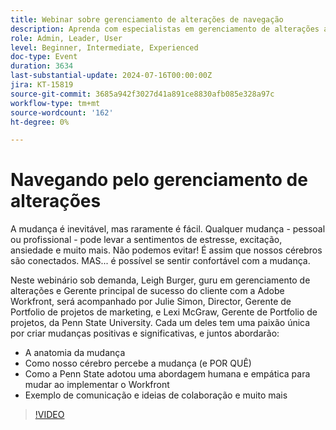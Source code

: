 ```yaml
---
title: Webinar sobre gerenciamento de alterações de navegação
description: Aprenda com especialistas em gerenciamento de alterações a navegar pelas transições com o Adobe Workfront. Obtenha insights sobre como entender a anatomia da mudança, a percepção do cérebro e a abordagem da Universidade Estadual da Pensilvânia em nosso webinário sob demanda.
role: Admin, Leader, User
level: Beginner, Intermediate, Experienced
doc-type: Event
duration: 3634
last-substantial-update: 2024-07-16T00:00:00Z
jira: KT-15819
source-git-commit: 3685a942f3027d41a891ce8830afb085e328a97c
workflow-type: tm+mt
source-wordcount: '162'
ht-degree: 0%

---
```



# Navegando pelo gerenciamento de alterações

A mudança é inevitável, mas raramente é fácil. Qualquer mudança - pessoal ou profissional - pode levar a sentimentos de estresse, excitação, ansiedade e muito mais. Não podemos evitar! É assim que nossos cérebros são conectados. MAS... é possível se sentir confortável com a mudança.

Neste webinário sob demanda, Leigh Burger, guru em gerenciamento de alterações e Gerente principal de sucesso do cliente com a Adobe Workfront, será acompanhado por Julie Simon, Director, Gerente de Portfolio de projetos de marketing, e Lexi McGraw, Gerente de Portfolio de projetos, da Penn State University. Cada um deles tem uma paixão única por criar mudanças positivas e significativas, e juntos abordarão:

* A anatomia da mudança
* Como nosso cérebro percebe a mudança (e POR QUÊ)
* Como a Penn State adotou uma abordagem humana e empática para mudar ao implementar o Workfront
* Exemplo de comunicação e ideias de colaboração e muito mais

>[!VIDEO](https://video.tv.adobe.com/v/3431013/?learn=on)

